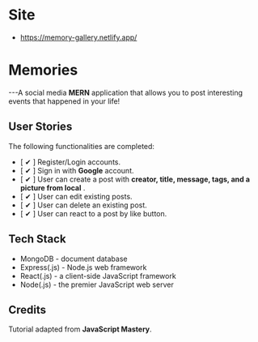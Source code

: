 # Site
- https://memory-gallery.netlify.app/
# Memories

---A social media **MERN** application that allows you to post interesting events that happened in your life!

## User Stories

The following functionalities are completed:
- [ ✔ ] Register/Login accounts.
- [ ✔ ] Sign in with **Google** account.
- [ ✔ ] User can create a post with **creator, title, message, tags, and a picture from local** .
- [ ✔ ] User can edit existing posts.
- [ ✔ ] User can delete an existing post. 
- [ ✔ ] User can react to a post by like button.

## Tech Stack

- MongoDB - document database
- Express(.js) - Node.js web framework
- React(.js) - a client-side JavaScript framework
- Node(.js) - the premier JavaScript web server

## Credits
Tutorial adapted from **JavaScript Mastery**.

